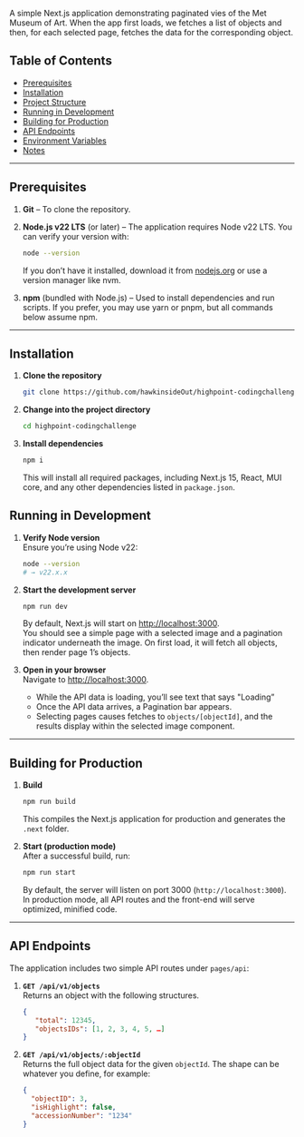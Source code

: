 A simple Next.js application demonstrating paginated vies of the Met Museum of Art. When the app first loads, we fetches a list of objects and then, for each selected page, fetches the data for the corresponding object.

## Table of Contents

- [Prerequisites](#prerequisites)  
- [Installation](#installation)  
- [Project Structure](#project-structure)  
- [Running in Development](#running-in-development)  
- [Building for Production](#building-for-production)  
- [API Endpoints](#api-endpoints)  
- [Environment Variables](#environment-variables)  
- [Notes](#notes)  

---

## Prerequisites

1. **Git** – To clone the repository.  
2. **Node.js v22 LTS** (or later) – The application requires Node v22 LTS. You can verify your version with:  
   ```bash
   node --version
   ```  
   If you don’t have it installed, download it from [nodejs.org](https://nodejs.org/en/download/) or use a version manager like nvm.

3. **npm** (bundled with Node.js) – Used to install dependencies and run scripts. If you prefer, you may use yarn or pnpm, but all commands below assume npm.

---

## Installation

1. **Clone the repository**  
   ```bash
   git clone https://github.com/hawkinsideOut/highpoint-codingchallenge.git
   ```  

2. **Change into the project directory**  
   ```bash
   cd highpoint-codingchallenge
   ```

3. **Install dependencies**  
   ```bash
   npm i
   ```  
   This will install all required packages, including Next.js 15, React, MUI core, and any other dependencies listed in `package.json`.

## Running in Development

1. **Verify Node version**  
   Ensure you’re using Node v22:
   ```bash
   node --version
   # → v22.x.x
   ```

2. **Start the development server**  
   ```bash
   npm run dev
   ```
   By default, Next.js will start on [http://localhost:3000](http://localhost:3000).  
   You should see a simple page with a selected image and a pagination indicator underneath the image. On first load, it will fetch all objects, then render page 1’s objects.

3. **Open in your browser**  
   Navigate to [http://localhost:3000](http://localhost:3000).  
   - While the API data is loading, you’ll see text that says "Loading”  
   - Once the API data arrives, a Pagination bar appears.  
   - Selecting pages causes fetches to `objects/[objectId]`, and the results display within the selected image component.

---

## Building for Production

1. **Build**  
   ```bash
   npm run build
   ```
   This compiles the Next.js application for production and generates the `.next` folder.

2. **Start (production mode)**  
   After a successful build, run:
   ```bash
   npm run start
   ```
   By default, the server will listen on port 3000 (`http://localhost:3000`). In production mode, all API routes and the front-end will serve optimized, minified code.

---

## API Endpoints

The application includes two simple API routes under `pages/api`:

1. **`GET /api/v1/objects`**  
   Returns an object with the following structures.  
   ```json
   { 
      "total": 12345,
      "objectsIDs": [1, 2, 3, 4, 5, …] 
   }
   ```

2. **`GET /api/v1/objects/:objectId`**  
   Returns the full object data for the given `objectId`. The shape can be whatever you define, for example:
   ```json
   {
     "objectID": 3,
     "isHighlight": false,
     "accessionNumber": "1234"
   }
   ```